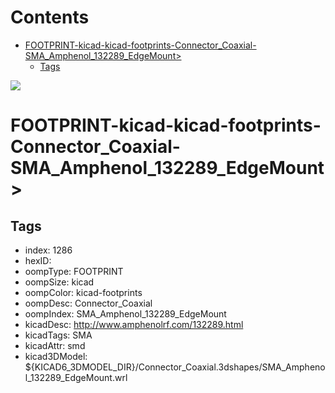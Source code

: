 



Contents
========

* [FOOTPRINT-kicad-kicad-footprints-Connector_Coaxial-SMA_Amphenol_132289_EdgeMount>](#footprint-kicad-kicad-footprints-connector_coaxial-sma_amphenol_132289_edgemount)
	* [Tags](#tags)
  
![][im]
# FOOTPRINT-kicad-kicad-footprints-Connector_Coaxial-SMA_Amphenol_132289_EdgeMount>

## Tags

- index: 1286
- hexID: 
- oompType: FOOTPRINT
- oompSize: kicad
- oompColor: kicad-footprints
- oompDesc: Connector_Coaxial
- oompIndex: SMA_Amphenol_132289_EdgeMount
- kicadDesc: http://www.amphenolrf.com/132289.html
- kicadTags: SMA
- kicadAttr: smd
- kicad3DModel: ${KICAD6_3DMODEL_DIR}/Connector_Coaxial.3dshapes/SMA_Amphenol_132289_EdgeMount.wrl



[im]: image.png

